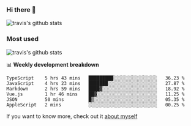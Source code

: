 ### Hi there 👋

<!--
**HondryTravis/HondryTravis** is a ✨ _special_ ✨ repository because its `README.md` (this file) appears on your GitHub profile.

Here are some ideas to get you started:

- 🔭 I’m currently working on ...
- 🌱 I’m currently learning ...
- 👯 I’m looking to collaborate on ...
- 🤔 I’m looking for help with ...
- 💬 Ask me about ...
- 📫 How to reach me: ...
- 😄 Pronouns: ...
- ⚡ Fun fact: ...
-->

![travis's github stats](https://github-readme-stats.vercel.app/api?username=HondryTravis&hide=stars)
### Most used
![travis's github stats](https://github-readme-stats.anuraghazra1.vercel.app/api/top-langs/?username=HondryTravis&layout=compact&hide_title=true)

📊 **Weekly development breakdown**

<!--START_SECTION:waka-->

```text
TypeScript    5 hrs 43 mins   █████████░░░░░░░░░░░░░░░░   36.23 %
JavaScript    4 hrs 23 mins   ███████░░░░░░░░░░░░░░░░░░   27.87 %
Markdown      2 hrs 59 mins   ████▓░░░░░░░░░░░░░░░░░░░░   18.92 %
Vue.js        1 hr 46 mins    ██▓░░░░░░░░░░░░░░░░░░░░░░   11.25 %
JSON          50 mins         █▒░░░░░░░░░░░░░░░░░░░░░░░   05.35 %
AppleScript   2 mins          ░░░░░░░░░░░░░░░░░░░░░░░░░   00.25 %
```

<!--END_SECTION:waka-->

If you want to know more, check out it [about myself](https://hondrytravis.github.io/)
